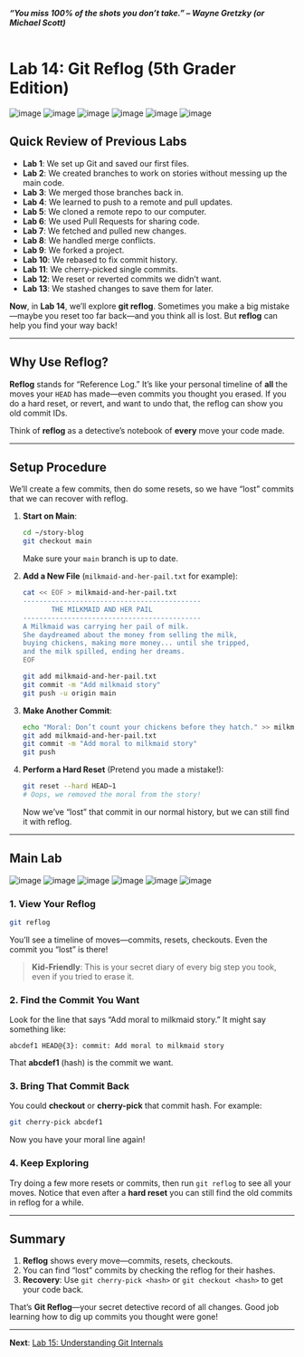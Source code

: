 ***“You miss 100% of the shots you don’t take.” – Wayne Gretzky (or Michael Scott)***
<br><br>

# Lab 14: Git Reflog (5th Grader Edition)


![image](https://github.com/user-attachments/assets/2a586b67-a6f2-4f80-b397-3c4760fd0b51) 
![image](https://github.com/user-attachments/assets/21ec10cf-52a4-4bfc-ad3b-9d6fe1af234f) 
![image](https://github.com/user-attachments/assets/331f4d39-7c18-4379-b31b-d066fbde9bd4) 
![image](https://github.com/user-attachments/assets/ae15b2b8-973b-4dff-ab99-2a459262f864)
![image](https://github.com/user-attachments/assets/8292ea61-6435-4ba3-96d5-95657f20b83d)
![image](https://github.com/user-attachments/assets/f742cde3-d8b6-42f4-93f2-dec9720ea677)




## Quick Review of Previous Labs
- **Lab 1**: We set up Git and saved our first files.
- **Lab 2**: We created branches to work on stories without messing up the main code.
- **Lab 3**: We merged those branches back in.
- **Lab 4**: We learned to push to a remote and pull updates.
- **Lab 5**: We cloned a remote repo to our computer.
- **Lab 6**: We used Pull Requests for sharing code.
- **Lab 7**: We fetched and pulled new changes.
- **Lab 8**: We handled merge conflicts.
- **Lab 9**: We forked a project.
- **Lab 10**: We rebased to fix commit history.
- **Lab 11**: We cherry-picked single commits.
- **Lab 12**: We reset or reverted commits we didn’t want.
- **Lab 13**: We stashed changes to save them for later.

**Now**, in **Lab 14**, we’ll explore **git reflog**. Sometimes you make a big mistake—maybe you reset too far back—and you think all is lost. But **reflog** can help you find your way back!

---

## Why Use Reflog?
**Reflog** stands for “Reference Log.” It’s like your personal timeline of **all** the moves your `HEAD` has made—even commits you thought you erased. If you do a hard reset, or revert, and want to undo that, the reflog can show you old commit IDs.

Think of **reflog** as a detective’s notebook of **every** move your code made.

---

## Setup Procedure
We’ll create a few commits, then do some resets, so we have “lost” commits that we can recover with reflog.

1. **Start on Main**:
   ```bash
   cd ~/story-blog
   git checkout main
   ```
   Make sure your `main` branch is up to date.

2. **Add a New File** (`milkmaid-and-her-pail.txt` for example):
   ```bash
   cat << EOF > milkmaid-and-her-pail.txt
   --------------------------------------------
          THE MILKMAID AND HER PAIL
   --------------------------------------------
   A Milkmaid was carrying her pail of milk.
   She daydreamed about the money from selling the milk,
   buying chickens, making more money... until she tripped,
   and the milk spilled, ending her dreams.
   EOF

   git add milkmaid-and-her-pail.txt
   git commit -m "Add milkmaid story"
   git push -u origin main
   ```

3. **Make Another Commit**:
   ```bash
   echo "Moral: Don’t count your chickens before they hatch." >> milkmaid-and-her-pail.txt
   git add milkmaid-and-her-pail.txt
   git commit -m "Add moral to milkmaid story"
   git push
   ```

4. **Perform a Hard Reset** (Pretend you made a mistake!):
   ```bash
   git reset --hard HEAD~1
   # Oops, we removed the moral from the story!
   ```
   Now we’ve “lost” that commit in our normal history, but we can still find it with reflog.

---

## Main Lab

![image](https://github.com/user-attachments/assets/2a586b67-a6f2-4f80-b397-3c4760fd0b51)
![image](https://github.com/user-attachments/assets/21ec10cf-52a4-4bfc-ad3b-9d6fe1af234f)
![image](https://github.com/user-attachments/assets/331f4d39-7c18-4379-b31b-d066fbde9bd4)
![image](https://github.com/user-attachments/assets/ae15b2b8-973b-4dff-ab99-2a459262f864)
![image](https://github.com/user-attachments/assets/8292ea61-6435-4ba3-96d5-95657f20b83d)
![image](https://github.com/user-attachments/assets/f742cde3-d8b6-42f4-93f2-dec9720ea677)

### 1. View Your Reflog
```bash
git reflog
```
You’ll see a timeline of moves—commits, resets, checkouts. Even the commit you “lost” is there!

> **Kid-Friendly**: This is your secret diary of every big step you took, even if you tried to erase it.

### 2. Find the Commit You Want
Look for the line that says “Add moral to milkmaid story.” It might say something like:
```
abcdef1 HEAD@{3}: commit: Add moral to milkmaid story
```
That **abcdef1** (hash) is the commit we want.

### 3. Bring That Commit Back
You could **checkout** or **cherry-pick** that commit hash. For example:
```bash
git cherry-pick abcdef1
```
Now you have your moral line again!

### 4. Keep Exploring
Try doing a few more resets or commits, then run `git reflog` to see all your moves. Notice that even after a **hard reset** you can still find the old commits in reflog for a while.

---

## Summary
1. **Reflog** shows every move—commits, resets, checkouts.
2. You can find “lost” commits by checking the reflog for their hashes.
3. **Recovery**: Use `git cherry-pick <hash>` or `git checkout <hash>` to get your code back.

That’s **Git Reflog**—your secret detective record of all changes. Good job learning how to dig up commits you thought were gone!

---

**Next**: [Lab 15: Understanding Git Internals](15_understanding_git.md)


